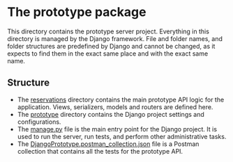 # The prototype package

This directory contains the prototype server project. Everything in this directory is managed by the Django framework. File and folder names, and folder structures are predefined by Django and cannot be changed, as it expects to find them in the exact same place and with the exact same name.

## Structure

- The [reservations](./reservations) directory contains the main prototype API logic for the application. Views, serializers, models and routers are defined here.
- The [prototype](./prototype) directory contains the Django project settings and configurations.
- The [manage.py](./manage.py) file is the main entry point for the Django project. It is used to run the server, run tests, and perform other administrative tasks.
- The [DjangoPrototype.postman_collection.json](./DjangoPrototype.postman_collection.json) file is a Postman collection that contains all the tests for the prototype API.
